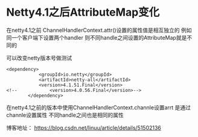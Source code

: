 # Netty4.1之后AttributeMap变化
在netty4.1之前 ChannelHandlerContext.attr()设置的属性值是相互独立的
例如 同一个客户端下设置两个handler 则不同handle之间设置的AttributeMap就是不同的

可以改变netty版本号做测试
```
<dependency>
            <groupId>io.netty</groupId>
            <artifactId>netty-all</artifactId>
            <version>4.1.51.Final</version>
<!--            <version>4.0.56.Final</version>-->
        </dependency>
```
在netty4.1之前的版本中使用ChannelHandlerContext.channle设置arrt 是通过channle设置属性 不同handle之间也是相同的属性

博客地址： https://blog.csdn.net/linuu/article/details/51502136